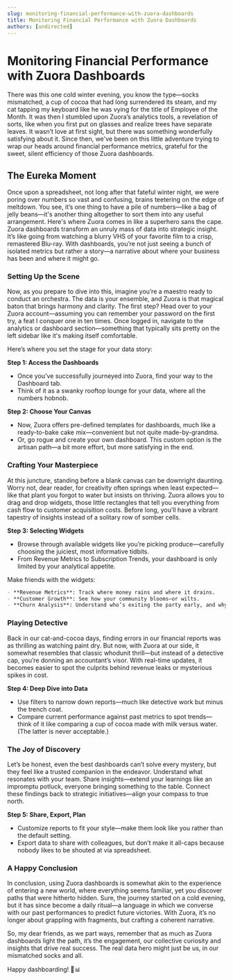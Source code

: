 ```yaml
---
slug: monitoring-financial-performance-with-zuora-dashboards
title: Monitoring Financial Performance with Zuora Dashboards
authors: [undirected]
---
```



# Monitoring Financial Performance with Zuora Dashboards

There was this one cold winter evening, you know the type—socks mismatched, a cup of cocoa that had long surrendered its steam, and my cat tapping my keyboard like he was vying for the title of Employee of the Month. It was then I stumbled upon Zuora’s analytics tools, a revelation of sorts, like when you first put on glasses and realize trees have separate leaves. It wasn’t love at first sight, but there was something wonderfully satisfying about it. Since then, we've been on this little adventure trying to wrap our heads around financial performance metrics, grateful for the sweet, silent efficiency of those Zuora dashboards.

## The Eureka Moment

Once upon a spreadsheet, not long after that fateful winter night, we were poring over numbers so vast and confusing, brains teetering on the edge of meltdown. You see, it’s one thing to have a pile of numbers—like a bag of jelly beans—it's another thing altogether to sort them into any useful arrangement. Here's where Zuora comes in like a superhero sans the cape. Zuora dashboards transform an unruly mass of data into strategic insight. It’s like going from watching a blurry VHS of your favorite film to a crisp, remastered Blu-ray. With dashboards, you’re not just seeing a bunch of isolated metrics but rather a story—a narrative about where your business has been and where it might go.

### Setting Up the Scene

Now, as you prepare to dive into this, imagine you’re a maestro ready to conduct an orchestra. The data is your ensemble, and Zuora is that magical baton that brings harmony and clarity. The first step? Head over to your Zuora account—assuming you can remember your password on the first try, a feat I conquer one in ten times. Once logged in, navigate to the analytics or dashboard section—something that typically sits pretty on the left sidebar like it's making itself comfortable. 

Here’s where you set the stage for your data story:

**Step 1: Access the Dashboards**
- Once you’ve successfully journeyed into Zuora, find your way to the Dashboard tab.
- Think of it as a swanky rooftop lounge for your data, where all the numbers hobnob.

**Step 2: Choose Your Canvas**
- Now, Zuora offers pre-defined templates for dashboards, much like a ready-to-bake cake mix—convenient but not quite made-by-grandma.
- Or, go rogue and create your own dashboard. This custom option is the artisan path—a bit more effort, but more satisfying in the end.

### Crafting Your Masterpiece

At this juncture, standing before a blank canvas can be downright daunting. Worry not, dear reader, for creativity often springs when least expected—like that plant you forgot to water but insists on thriving. Zuora allows you to drag and drop widgets, those little rectangles that tell you everything from cash flow to customer acquisition costs. Before long, you’ll have a vibrant tapestry of insights instead of a solitary row of somber cells.

**Step 3: Selecting Widgets**
- Browse through available widgets like you’re picking produce—carefully choosing the juiciest, most informative tidbits.
- From Revenue Metrics to Subscription Trends, your dashboard is only limited by your analytical appetite.

Make friends with the widgets:

```markdown
- **Revenue Metrics**: Track where money rains and where it drains.
- **Customer Growth**: See how your community blooms—or wilts.
- **Churn Analysis**: Understand who’s exiting the party early, and why.
```

### Playing Detective

Back in our cat-and-cocoa days, finding errors in our financial reports was as thrilling as watching paint dry. But now, with Zuora at our side, it somewhat resembles that classic whodunit thrill—but instead of a detective cap, you’re donning an accountant’s visor. With real-time updates, it becomes easier to spot the culprits behind revenue leaks or mysterious spikes in cost.

**Step 4: Deep Dive into Data**
- Use filters to narrow down reports—much like detective work but minus the trench coat.
- Compare current performance against past metrics to spot trends—think of it like comparing a cup of cocoa made with milk versus water. (The latter is never acceptable.)

### The Joy of Discovery

Let’s be honest, even the best dashboards can’t solve every mystery, but they feel like a trusted companion in the endeavor. Understand what resonates with your team. Share insights—extend your learnings like an impromptu potluck, everyone bringing something to the table. Connect these findings back to strategic initiatives—align your compass to true north.

**Step 5: Share, Export, Plan**
- Customize reports to fit your style—make them look like you rather than the default setting.
- Export data to share with colleagues, but don’t make it all-caps because nobody likes to be shouted at via spreadsheet.

### A Happy Conclusion

In conclusion, using Zuora dashboards is somewhat akin to the experience of entering a new world, where everything seems familiar, yet you discover paths that were hitherto hidden. Sure, the journey started on a cold evening, but it has since become a daily ritual—a language in which we converse with our past performances to predict future victories. With Zuora, it’s no longer about grappling with fragments, but crafting a coherent narrative.

So, my dear friends, as we part ways, remember that as much as Zuora dashboards light the path, it’s the engagement, our collective curiosity and insights that drive real success. The real data hero might just be us, in our mismatched socks and all.

Happy dashboarding! 🍵📊